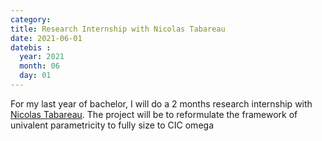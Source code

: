 ```yaml
---
category:
title: Research Internship with Nicolas Tabareau
date: 2021-06-01
datebis :
  year: 2021
  month: 06
  day: 01
---
```


For my last year of bachelor, I will do
a 2 months research internship with [Nicolas Tabareau](https://tabareau.fr/).
The project will be to reformulate the framework of univalent parametricity
to fully size to CIC omega
